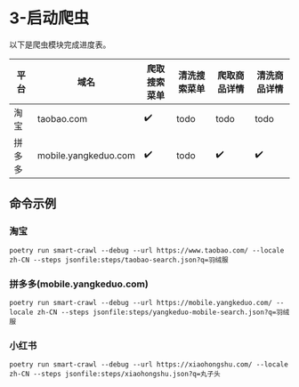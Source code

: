 # 3-启动爬虫

以下是爬虫模块完成进度表。

| 平台   | 域名                 | 爬取搜索菜单 | 清洗搜索菜单 | 爬取商品详情 | 清洗商品详情 |
| ------ | -------------------- | ------------ | ------------ | ------------ | ------------ |
| 淘宝   | taobao.com           | ✔️           | todo         | todo         | todo         |
| 拼多多 | mobile.yangkeduo.com | ✔️           | todo         | ✔️           | ✔️           |

## 命令示例

### 淘宝

```shell
poetry run smart-crawl --debug --url https://www.taobao.com/ --locale zh-CN --steps jsonfile:steps/taobao-search.json?q=羽绒服
```

### 拼多多(mobile.yangkeduo.com)

```shell
poetry run smart-crawl --debug --url https://mobile.yangkeduo.com/ --locale zh-CN --steps jsonfile:steps/yangkeduo-mobile-search.json?q=羽绒服
```

### 小红书

```shell
poetry run smart-crawl --debug --url https://xiaohongshu.com/ --locale zh-CN --steps jsonfile:steps/xiaohongshu.json?q=丸子头
```
